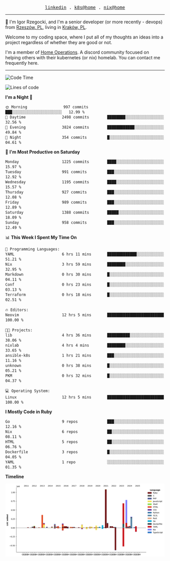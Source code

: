 <p align="center">
  <samp>
    <a href="https://www.linkedin.com/in/ajgon">linkedin</a> .
    <a href="https://github.com/deedee-ops/k8s-gitops">k8s@home</a> .
    <a href="https://github.com/deedee-ops/nixlab">nix@home</a>
  </samp>
</p>

----------------------------------------------------------------

:wave: I'm Igor Rzegocki, and I'm a senior developer (or more recently - devops) from [Rzeszów, PL](https://en.wikipedia.org/wiki/Rzesz%C3%B3w), living in [Kraków, PL](https://en.wikipedia.org/wiki/Krak%C3%B3w).

Welcome to my coding space, where I put all of my thoughts an ideas into a project regardless of whether they are good or not.

I'm a member of [Home Operations](https://discord.gg/home-operations). A discord community focused on helping others with their kubernetes (or nix) homelab. You can contact me frequently here.

----------------------------------------------------------------

<!--START_SECTION:waka-->
![Code Time](http://img.shields.io/badge/Code%20Time-710%20hrs%2011%20mins-blue)

![Lines of code](https://img.shields.io/badge/From%20Hello%20World%20I%27ve%20Written-4.8%20million%20lines%20of%20code-blue)

**I'm a Night 🦉** 

```text
🌞 Morning                997 commits         ███░░░░░░░░░░░░░░░░░░░░░░   12.99 % 
🌆 Daytime                2498 commits        ████████░░░░░░░░░░░░░░░░░   32.56 % 
🌃 Evening                3824 commits        ████████████░░░░░░░░░░░░░   49.84 % 
🌙 Night                  354 commits         █░░░░░░░░░░░░░░░░░░░░░░░░   04.61 % 
```
📅 **I'm Most Productive on Saturday** 

```text
Monday                   1225 commits        ████░░░░░░░░░░░░░░░░░░░░░   15.97 % 
Tuesday                  991 commits         ███░░░░░░░░░░░░░░░░░░░░░░   12.92 % 
Wednesday                1195 commits        ████░░░░░░░░░░░░░░░░░░░░░   15.57 % 
Thursday                 927 commits         ███░░░░░░░░░░░░░░░░░░░░░░   12.08 % 
Friday                   989 commits         ███░░░░░░░░░░░░░░░░░░░░░░   12.89 % 
Saturday                 1388 commits        █████░░░░░░░░░░░░░░░░░░░░   18.09 % 
Sunday                   958 commits         ███░░░░░░░░░░░░░░░░░░░░░░   12.49 % 
```


📊 **This Week I Spent My Time On** 

```text
💬 Programming Languages: 
YAML                     6 hrs 11 mins       █████████████░░░░░░░░░░░░   51.21 % 
Nix                      3 hrs 59 mins       ████████░░░░░░░░░░░░░░░░░   32.95 % 
Markdown                 0 hrs 30 mins       █░░░░░░░░░░░░░░░░░░░░░░░░   04.11 % 
Conf                     0 hrs 23 mins       █░░░░░░░░░░░░░░░░░░░░░░░░   03.13 % 
Terraform                0 hrs 18 mins       █░░░░░░░░░░░░░░░░░░░░░░░░   02.51 % 

🔥 Editors: 
Neovim                   12 hrs 5 mins       █████████████████████████   100.00 % 

🐱‍💻 Projects: 
lib                      4 hrs 36 mins       ██████████░░░░░░░░░░░░░░░   38.06 % 
nixlab                   4 hrs 4 mins        ████████░░░░░░░░░░░░░░░░░   33.65 % 
ansible-k8s              1 hrs 21 mins       ███░░░░░░░░░░░░░░░░░░░░░░   11.16 % 
unknown                  0 hrs 38 mins       █░░░░░░░░░░░░░░░░░░░░░░░░   05.21 % 
PKM                      0 hrs 32 mins       █░░░░░░░░░░░░░░░░░░░░░░░░   04.37 % 

💻 Operating System: 
Linux                    12 hrs 5 mins       █████████████████████████   100.00 % 
```

**I Mostly Code in Ruby** 

```text
Go                       9 repos             ███░░░░░░░░░░░░░░░░░░░░░░   12.16 % 
Nix                      6 repos             ██░░░░░░░░░░░░░░░░░░░░░░░   08.11 % 
HTML                     5 repos             ██░░░░░░░░░░░░░░░░░░░░░░░   06.76 % 
Dockerfile               3 repos             █░░░░░░░░░░░░░░░░░░░░░░░░   04.05 % 
YAML                     1 repo              ░░░░░░░░░░░░░░░░░░░░░░░░░   01.35 % 
```



**Timeline**

![Lines of Code chart](https://raw.githubusercontent.com/ajgon/ajgon/master/assets/bar_graph.png)


<!--END_SECTION:waka-->
